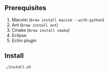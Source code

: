 ## Prerequisites

1. Macvim (`brew install macvim --with-python`)
2. Ant (`brew install ant`)
3. Cmake (`brew install cmake`)
4. Eclipse
5. Eclim plugin

## Install

```bash
./install.sh
```
